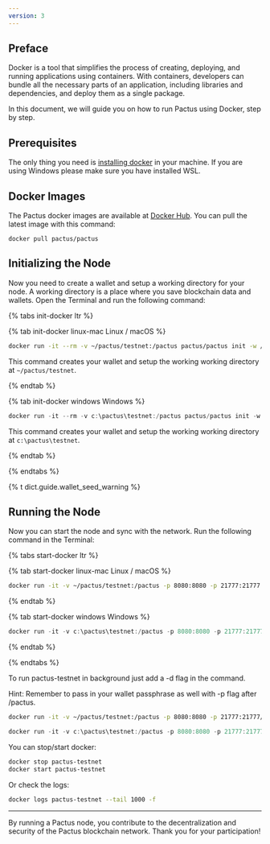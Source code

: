 ```yaml
---
version: 3
---
```


## Preface

Docker is a tool that simplifies the process of creating, deploying, and running applications using containers.
With containers, developers can bundle all the necessary parts of an application, including libraries and dependencies,
and deploy them as a single package.

In this document, we will guide you on how to run Pactus using Docker, step by step.

## Prerequisites

The only thing you need is [installing docker](https://docs.docker.com/get-docker/) in your machine.
If you are using Windows please make sure you have installed WSL.

## Docker Images

The Pactus docker images are available at [Docker Hub](https://hub.docker.com/r/pactus/pactus).
You can pull the latest image with this command:

```text
docker pull pactus/pactus
```

## Initializing the Node

Now you need to create a wallet and setup a working directory for your node.
A working directory is a place where you save blockchain data and wallets.
Open the Terminal and run the following command:

{% tabs init-docker ltr %}

{% tab init-docker linux-mac <i class="fa-brands fa-linux"></i> Linux / <i class="fa-brands fa-apple"></i> macOS %}

```bash
docker run -it --rm -v ~/pactus/testnet:/pactus pactus/pactus init -w /pactus --testnet
```

This command creates your wallet and setup the working working directory at `~/pactus/testnet`.

{% endtab %}

{% tab init-docker windows <i class="fa-brands fa-windows"></i> Windows %}

```powershell
docker run -it --rm -v c:\pactus\testnet:/pactus pactus/pactus init -w /pactus --testnet
```

This command creates your wallet and setup the working working directory at `c:\pactus\testnet`.

{% endtab %}

{% endtabs %}

<div class="alert alert-warning">
{% t dict.guide.wallet_seed_warning %}
</div>


## Running the Node

Now you can start the node and sync with the network. Run the following command in the Terminal:

{% tabs start-docker ltr %}

{% tab start-docker linux-mac <i class="fa-brands fa-linux"></i> Linux / <i class="fa-brands fa-apple"></i> macOS %}

```bash
docker run -it -v ~/pactus/testnet:/pactus -p 8080:8080 -p 21777:21777 --name pactus-testnet pactus/pactus start -w /pactus
```

{% endtab %}

{% tab start-docker windows <i class="fa-brands fa-windows"></i> Windows %}

```powershell
docker run -it -v c:\pactus\testnet:/pactus -p 8080:8080 -p 21777:21777 --name pactus-testnet pactus/pactus start -w /pactus
```

{% endtab %}

{% endtabs %}

To run pactus-testnet in background just add a -d flag in the command.

Hint: Remember to pass in your wallet passphrase as well with -p flag after /pactus.

```bash
docker run -it -v ~/pactus/testnet:/pactus -p 8080:8080 -p 21777:21777/tcp -p 21777:21777/udp -d --name pactus-testnet pactus/pactus start -w /pactus -p {YOUR_PASSPHRASE}
```

```powershell
docker run -it -v c:\pactus\testnet:/pactus -p 8080:8080 -p 21777:21777 -d --name pactus-testnet pactus/pactus start -w /pactus -p {YOUR_PASSPHRASE}
```

You can stop/start docker:

```bash
docker stop pactus-testnet
docker start pactus-testnet
```

Or check the logs:

```bash
docker logs pactus-testnet --tail 1000 -f
```

---

By running a Pactus node, you contribute to the decentralization and security of the Pactus blockchain network.
Thank you for your participation!
